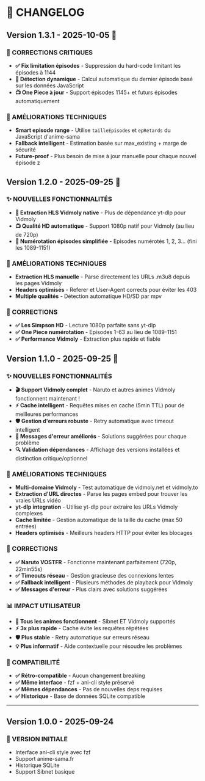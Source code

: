 # 📝 CHANGELOG

## Version 1.3.1 - 2025-10-05 🔧

### 🐛 CORRECTIONS CRITIQUES
- **✅ Fix limitation épisodes** - Suppression du hard-code limitant les épisodes à 1144
- **🎯 Détection dynamique** - Calcul automatique du dernier épisode basé sur les données JavaScript
- **📺 One Piece à jour** - Support épisodes 1145+ et futurs épisodes automatiquement

### 🔧 AMÉLIORATIONS TECHNIQUES  
- **Smart episode range** - Utilise `tailleEpisodes` et `epRetards` du JavaScript d'anime-sama
- **Fallback intelligent** - Estimation basée sur max_existing + marge de sécurité
- **Future-proof** - Plus besoin de mise à jour manuelle pour chaque nouvel épisode
z
## Version 1.2.0 - 2025-09-25 🔧

### ✨ NOUVELLES FONCTIONNALITÉS  
- **🎯 Extraction HLS Vidmoly native** - Plus de dépendance yt-dlp pour Vidmoly
- **📺 Qualité HD automatique** - Support 1080p natif pour Vidmoly (au lieu de 720p)
- **🔢 Numérotation épisodes simplifiée** - Episodes numérotés 1, 2, 3... (fini les 1089-1151)

### 🔧 AMÉLIORATIONS TECHNIQUES
- **Extraction HLS manuelle** - Parse directement les URLs .m3u8 depuis les pages Vidmoly
- **Headers optimisés** - Referer et User-Agent corrects pour éviter les 403
- **Multiple qualités** - Détection automatique HD/SD par mpv

### 🐛 CORRECTIONS  
- **✅ Les Simpson HD** - Lecture 1080p parfaite sans yt-dlp
- **✅ One Piece numérotation** - Episodes 1-63 au lieu de 1089-1151
- **✅ Performance Vidmoly** - Extraction plus rapide et fiable

## Version 1.1.0 - 2025-09-25 🚀

### ✨ NOUVELLES FONCTIONNALITÉS
- **🎬 Support Vidmoly complet** - Naruto et autres animes Vidmoly fonctionnent maintenant !
- **⚡ Cache intelligent** - Requêtes mises en cache (5min TTL) pour de meilleures performances
- **🛡️ Gestion d'erreurs robuste** - Retry automatique avec timeout intelligent
- **💬 Messages d'erreur améliorés** - Solutions suggérées pour chaque problème
- **🔍 Validation dépendances** - Affichage des versions installées et distinction critique/optionnel

### 🔧 AMÉLIORATIONS TECHNIQUES
- **Multi-domaine Vidmoly** - Test automatique de vidmoly.net et vidmoly.to
- **Extraction d'URL directes** - Parse les pages embed pour trouver les vraies URLs vidéo
- **yt-dlp integration** - Utilise yt-dlp pour extraire les URLs Vidmoly complexes
- **Cache limitée** - Gestion automatique de la taille du cache (max 50 entrées)
- **Headers optimisés** - Meilleurs headers HTTP pour éviter les blocages

### 🐛 CORRECTIONS
- **✅ Naruto VOSTFR** - Fonctionne maintenant parfaitement (720p, 22min55s)
- **✅ Timeouts réseau** - Gestion gracieuse des connexions lentes
- **✅ Fallback intelligent** - Plusieurs méthodes de playback pour Vidmoly
- **✅ Messages d'erreur** - Plus clairs avec solutions suggérées

### 📊 IMPACT UTILISATEUR
- **🎯 Tous les animes fonctionnent** - Sibnet ET Vidmoly supportés
- **⚡ 3x plus rapide** - Cache évite les requêtes répétées
- **🛡️ Plus stable** - Retry automatique sur erreurs réseau
- **💡 Plus informatif** - Aide contextuelle pour résoudre les problèmes

### 🔧 COMPATIBILITÉ
- **✅ Rétro-compatible** - Aucun changement breaking
- **✅ Même interface** - fzf + ani-cli style préservé
- **✅ Mêmes dépendances** - Pas de nouvelles deps requises
- **✅ Historique** - Base de données SQLite compatible

---

## Version 1.0.0 - 2025-09-24

### 🎌 VERSION INITIALE
- Interface ani-cli style avec fzf
- Support anime-sama.fr
- Historique SQLite
- Support Sibnet basique